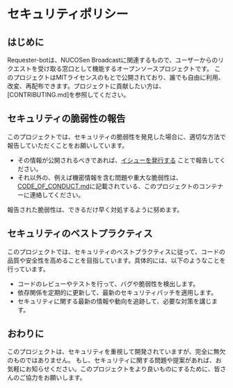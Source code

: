 # セキュリティポリシー

## はじめに

Requester-botは、NUCOSen Broadcastに関連するもので、ユーザーからのリクエストを受け取る窓口として機能するオープンソースプロジェクトです。
このプロジェクトはMITライセンスのもとで公開されており、誰でも自由に利用、改変、再配布できます。プロジェクトに貢献したい方は、[CONTRIBUTING.md]を参照してください。

## セキュリティの脆弱性の報告

このプロジェクトでは、セキュリティの脆弱性を発見した場合に、適切な方法で報告していただくことをお願いしています。

- その情報が公開されるべきであれば、[イシューを発行する](https://github.com/nucosen/requester-bot/issues) ことで報告してください。
- それ以外の、例えば機密情報を含む問題や重大な脆弱性は、[CODE_OF_CONDUCT.md](CODE_OF_CONDUCT.md)に記載されている、このプロジェクトのコンテナーに連絡してください。

報告された脆弱性は、できるだけ早く対処するように努めます。

## セキュリティのベストプラクティス

このプロジェクトでは、セキュリティのベストプラクティスに従って、コードの品質や安全性を高めることを目指しています。具体的には、以下のようなことを行っています。

- コードのレビューやテストを行って、バグや脆弱性を検出します。
- 依存関係を定期的に更新して、最新のセキュリティパッチを適用します。
- セキュリティに関する最新の情報や動向を追跡して、必要な対策を講じます。

## おわりに

このプロジェクトは、セキュリティを重視して開発されていますが、完全に無欠のものではありません。
もし、セキュリティに関する問題や提案があれば、お気軽にお知らせください。このプロジェクトをより良いものにするために、皆さんのご協力をお願いします。

